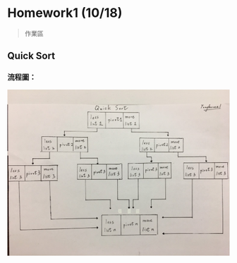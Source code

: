 # Homework1 (10/18)
> 作業區

## Quick Sort 

### 流程圖：
![](/Homework/images/quicksort%20flowchart.jpg)
